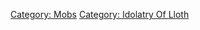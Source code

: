 [Category: Mobs](Category:_Mobs "wikilink") [Category: Idolatry Of
Lloth](Category:_Idolatry_Of_Lloth "wikilink")

